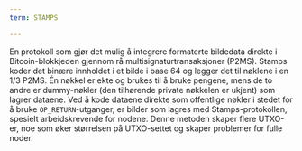 ```yaml
---
term: STAMPS

---
```

En protokoll som gjør det mulig å integrere formaterte bildedata direkte i Bitcoin-blokkjeden gjennom rå multisignaturtransaksjoner (P2MS). Stamps koder det binære innholdet i et bilde i base 64 og legger det til nøklene i en 1/3 P2MS. Én nøkkel er ekte og brukes til å bruke pengene, mens de to andre er dummy-nøkler (den tilhørende private nøkkelen er ukjent) som lagrer dataene. Ved å kode dataene direkte som offentlige nøkler i stedet for å bruke `OP_RETURN`-utganger, er bilder som lagres med Stamps-protokollen, spesielt arbeidskrevende for nodene. Denne metoden skaper flere UTXO-er, noe som øker størrelsen på UTXO-settet og skaper problemer for fulle noder.